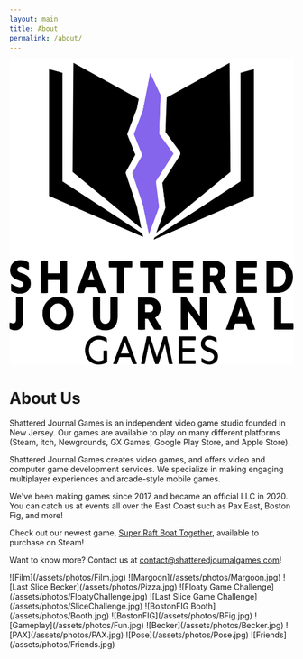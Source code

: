 ```yaml
---
layout: main
title: About
permalink: /about/
---
```


<div style="text-align: center;">
    <img class="main-logo" src="/assets/branding/shattered_logo_with_text.png" alt="Shattered Journal Games"/>
</div>

# About Us
Shattered Journal Games is an independent video game studio founded in New Jersey. Our games are available to play on many different platforms (Steam, itch, Newgrounds, GX Games, Google Play Store, and Apple Store).

Shattered Journal Games creates video games, and offers video and computer game development services. We specialize in making engaging multiplayer experiences and arcade-style mobile games.

We've been making games since 2017 and became an official LLC in 2020. You can catch us at events all over the East Coast such as Pax East, Boston Fig, and more!

Check out our newest game, <a href="https://store.steampowered.com/app/1955340/Super_Raft_Boat_Together/}">Super Raft Boat Together</a>, available to purchase on Steam!

Want to know more? Contact us at contact@shatteredjournalgames.com!

<div class="photo-collage" markdown="1">
![Film](/assets/photos/Film.jpg)
![Margoon](/assets/photos/Margoon.jpg)
![Last Slice Becker](/assets/photos/Pizza.jpg)
![Floaty Game Challenge](/assets/photos/FloatyChallenge.jpg)
![Last Slice Game Challenge](/assets/photos/SliceChallenge.jpg)
![BostonFIG Booth](/assets/photos/Booth.jpg)
![BostonFIG](/assets/photos/BFig.jpg)
![Gameplay](/assets/photos/Fun.jpg)
![Becker](/assets/photos/Becker.jpg)
![PAX](/assets/photos/PAX.jpg)
![Pose](/assets/photos/Pose.jpg)
![Friends](/assets/photos/Friends.jpg)
</div>